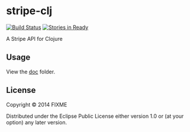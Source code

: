 # stripe-clj
[![Build Status](https://travis-ci.org/dyba/stripe-clj.svg?branch=master)](https://travis-ci.org/dyba/stripe-clj)
[![Stories in Ready](https://badge.waffle.io/dyba/stripe-clj.svg?label=Ready&title=Ready)](http://waffle.io/dyba/stripe-clj)

A Stripe API for Clojure

## Usage

View the [doc](doc/) folder.

## License

Copyright © 2014 FIXME

Distributed under the Eclipse Public License either version 1.0 or (at
your option) any later version.

